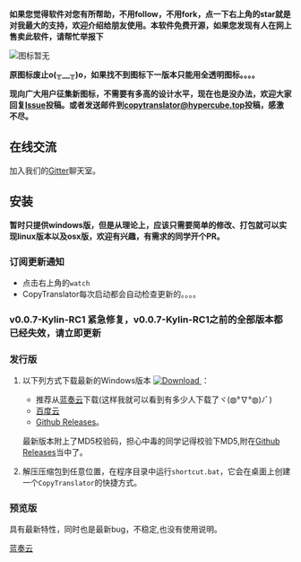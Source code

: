**如果您觉得软件对您有所帮助，不用follow，不用fork，点一下右上角的star就是对我最大的支持，欢迎介绍给朋友使用。本软件免费开源，如果您发现有人在网上售卖此软件，请帮忙举报下**

![图标暂无](https://s1.ax1x.com/2018/11/29/FZxqM9.png)

**原图标废止o(╥﹏╥)o，如果找不到图标下一版本只能用全透明图标。。。。**

**现向广大用户征集新图标，不需要有多高的设计水平，现在也是没办法，欢迎大家回复[Issue](https://github.com/elliottzheng/CopyTranslator/issues/12)投稿。或者发送邮件到[copytranslator@hypercube.top](mailto:copytranslator@hypercube.top)投稿，感激不尽。**
## 在线交流
加入我们的[Gitter](https://gitter.im/CopyTranslator/Lobby?utm_source=share-link&utm_medium=link&utm_campaign=share-link)聊天室。
## 安装
**暂时只提供windows版，但是从理论上，应该只需要简单的修改、打包就可以实现linux版本以及osx版，欢迎有兴趣，有需求的同学开个PR。**
### 订阅更新通知
- 点击右上角的`watch`
- CopyTranslator每次启动都会自动检查更新的。。。。
### v0.0.7-Kylin-RC1 紧急修复，v0.0.7-Kylin-RC1之前的全部版本都已经失效，请立即更新
### 发行版
1. 以下列方式下载最新的Windows版本 [![Download](https://api.bintray.com/packages/elliottzheng/CopyTranslator/CopyTranslator/images/download.svg) ](https://bintray.com/elliottzheng/CopyTranslator/CopyTranslator/_latestVersion)：
    - 推荐从[蓝奏云](https://www.lanzous.com/b389682/)下载(这样我就可以看到有多少人下载了ヾ(◍°∇°◍)ﾉﾞ)
    - [百度云](https://pan.baidu.com/s/1mySoacl-V6tGE2xCH79wyQ)
    - [Github Releases](https://github.com/elliottzheng/CopyTranslator/releases)。

    最新版本附上了MD5校验码，担心中毒的同学记得校验下MD5,附在[Github Releases](https://github.com/elliottzheng/CopyTranslator/releases)当中了。

2. 解压压缩包到任意位置，在程序目录中运行`shortcut.bat`，它会在桌面上创建一个`CopyTranslator`的快捷方式。
### 预览版
具有最新特性，同时也是最新bug，不稳定,也没有使用说明。

[蓝奏云](https://www.lanzous.com/b389683/)